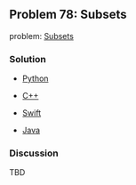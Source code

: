 ## Problem 78: Subsets

problem: [Subsets](https://leetcode.com/problems/subsets/)

### Solution

- [Python](../python/problem78.py)

- [C++](../cpp/problem78.cpp)

- [Swift](../swift/problem78.swift)

- [Java](../java/problem78.java)

### Discussion

TBD

